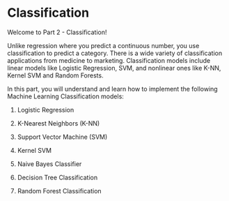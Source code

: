 # Classification

Welcome to Part 2 - Classification!

Unlike regression where you predict a continuous number, you use classification to predict a category. 
There is a wide variety of classification applications from medicine to marketing.
Classification models include linear models like Logistic Regression, SVM, and nonlinear ones like K-NN, Kernel SVM and Random Forests.

In this part, you will understand and learn how to implement the following Machine Learning Classification models:

1. Logistic Regression

2. K-Nearest Neighbors (K-NN)

3. Support Vector Machine (SVM)

4. Kernel SVM

5. Naive Bayes Classifier

6. Decision Tree Classification

7. Random Forest Classification
